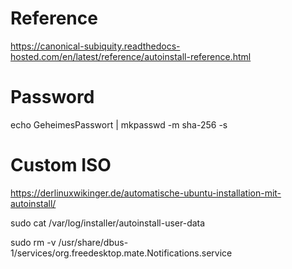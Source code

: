 # Reference 
https://canonical-subiquity.readthedocs-hosted.com/en/latest/reference/autoinstall-reference.html

# Password
echo GeheimesPasswort | mkpasswd -m sha-256 -s


# Custom ISO
https://derlinuxwikinger.de/automatische-ubuntu-installation-mit-autoinstall/


sudo cat /var/log/installer/autoinstall-user-data 


sudo rm -v /usr/share/dbus-1/services/org.freedesktop.mate.Notifications.service